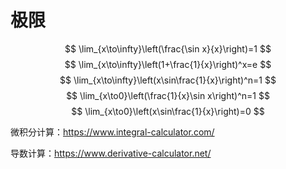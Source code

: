 # 极限

$$
\lim_{x\to\infty}\left(\frac{\sin x}{x}\right)=1
$$
$$
\lim_{x\to\infty}\left(1+\frac{1}{x}\right)^x=e
$$
$$
\lim_{x\to\infty}\left(x\sin\frac{1}{x}\right)^n=1
$$
$$
\lim_{x\to0}\left(\frac{1}{x}\sin x\right)^n=1
$$
$$
\lim_{x\to0}\left(x\sin\frac{1}{x}\right)=0
$$

微积分计算：https://www.integral-calculator.com/

导数计算：https://www.derivative-calculator.net/



